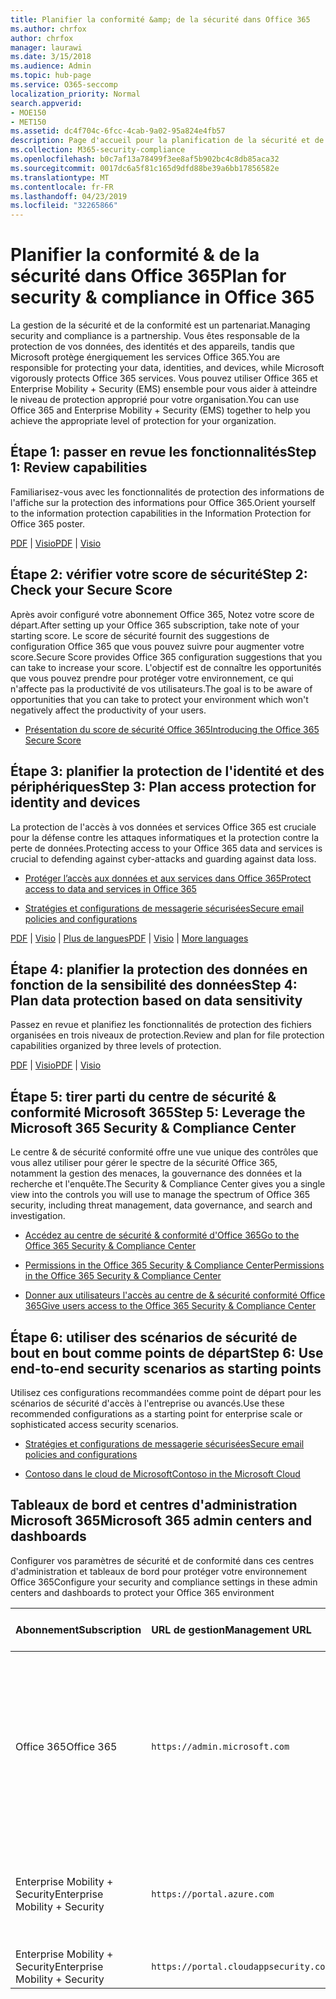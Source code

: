 ```yaml
---
title: Planifier la conformité &amp; de la sécurité dans Office 365
ms.author: chrfox
author: chrfox
manager: laurawi
ms.date: 3/15/2018
ms.audience: Admin
ms.topic: hub-page
ms.service: O365-seccomp
localization_priority: Normal
search.appverid:
- MOE150
- MET150
ms.assetid: dc4f704c-6fcc-4cab-9a02-95a824e4fb57
description: Page d'accueil pour la planification de la sécurité et de la conformité
ms.collection: M365-security-compliance
ms.openlocfilehash: b0c7af13a78499f3ee8af5b902bc4c8db85aca32
ms.sourcegitcommit: 0017dc6a5f81c165d9dfd88be39a6bb17856582e
ms.translationtype: MT
ms.contentlocale: fr-FR
ms.lasthandoff: 04/23/2019
ms.locfileid: "32265866"
---
```

# <a name="plan-for-security-amp-compliance-in-office-365"></a><span data-ttu-id="07ea7-103">Planifier la conformité &amp; de la sécurité dans Office 365</span><span class="sxs-lookup"><span data-stu-id="07ea7-103">Plan for security &amp; compliance in Office 365</span></span>

<span data-ttu-id="07ea7-104">La gestion de la sécurité et de la conformité est un partenariat.</span><span class="sxs-lookup"><span data-stu-id="07ea7-104">Managing security and compliance is a partnership.</span></span> <span data-ttu-id="07ea7-105">Vous êtes responsable de la protection de vos données, des identités et des appareils, tandis que Microsoft protège énergiquement les services Office 365.</span><span class="sxs-lookup"><span data-stu-id="07ea7-105">You are responsible for protecting your data, identities, and devices, while Microsoft vigorously protects Office 365 services.</span></span> <span data-ttu-id="07ea7-106">Vous pouvez utiliser Office 365 et Enterprise Mobility + Security (EMS) ensemble pour vous aider à atteindre le niveau de protection approprié pour votre organisation.</span><span class="sxs-lookup"><span data-stu-id="07ea7-106">You can use Office 365 and Enterprise Mobility + Security (EMS) together to help you achieve the appropriate level of protection for your organization.</span></span>
  
## <a name="step-1-review-capabilities"></a><span data-ttu-id="07ea7-107">Étape 1: passer en revue les fonctionnalités</span><span class="sxs-lookup"><span data-stu-id="07ea7-107">Step 1: Review capabilities</span></span>

<span data-ttu-id="07ea7-108">Familiarisez-vous avec les fonctionnalités de protection des informations de l'affiche sur la protection des informations pour Office 365.</span><span class="sxs-lookup"><span data-stu-id="07ea7-108">Orient yourself to the information protection capabilities in the Information Protection for Office 365 poster.</span></span> 
  
<span data-ttu-id="07ea7-109">[PDF](https://download.microsoft.com/download/2/3/D/23D91386-8349-4F7A-9470-FD5AED861F16/MSFT_cloud_architecture_informationprotection.pdf) | [Visio](https://download.microsoft.com/download/2/3/D/23D91386-8349-4F7A-9470-FD5AED861F16/MSFT_cloud_architecture_informationprotection.vsd)</span><span class="sxs-lookup"><span data-stu-id="07ea7-109">[PDF](https://download.microsoft.com/download/2/3/D/23D91386-8349-4F7A-9470-FD5AED861F16/MSFT_cloud_architecture_informationprotection.pdf) | [Visio](https://download.microsoft.com/download/2/3/D/23D91386-8349-4F7A-9470-FD5AED861F16/MSFT_cloud_architecture_informationprotection.vsd)</span></span>
  
## <a name="step-2-check-your-secure-score"></a><span data-ttu-id="07ea7-110">Étape 2: vérifier votre score de sécurité</span><span class="sxs-lookup"><span data-stu-id="07ea7-110">Step 2: Check your Secure Score</span></span>

<span data-ttu-id="07ea7-111">Après avoir configuré votre abonnement Office 365, Notez votre score de départ.</span><span class="sxs-lookup"><span data-stu-id="07ea7-111">After setting up your Office 365 subscription, take note of your starting score.</span></span> <span data-ttu-id="07ea7-112">Le score de sécurité fournit des suggestions de configuration Office 365 que vous pouvez suivre pour augmenter votre score.</span><span class="sxs-lookup"><span data-stu-id="07ea7-112">Secure Score provides Office 365 configuration suggestions that you can take to increase your score.</span></span> <span data-ttu-id="07ea7-113">L'objectif est de connaître les opportunités que vous pouvez prendre pour protéger votre environnement, ce qui n'affecte pas la productivité de vos utilisateurs.</span><span class="sxs-lookup"><span data-stu-id="07ea7-113">The goal is to be aware of opportunities that you can take to protect your environment which won't negatively affect the productivity of your users.</span></span>
  
- [<span data-ttu-id="07ea7-114">Présentation du score de sécurité Office 365</span><span class="sxs-lookup"><span data-stu-id="07ea7-114">Introducing the Office 365 Secure Score</span></span>](office-365-secure-score.md)
    
## <a name="step-3-plan-access-protection-for-identity-and-devices"></a><span data-ttu-id="07ea7-115">Étape 3: planifier la protection de l'identité et des périphériques</span><span class="sxs-lookup"><span data-stu-id="07ea7-115">Step 3: Plan access protection for identity and devices</span></span>

<span data-ttu-id="07ea7-116">La protection de l'accès à vos données et services Office 365 est cruciale pour la défense contre les attaques informatiques et la protection contre la perte de données.</span><span class="sxs-lookup"><span data-stu-id="07ea7-116">Protecting access to your Office 365 data and services is crucial to defending against cyber-attacks and guarding against data loss.</span></span>
  
- [<span data-ttu-id="07ea7-117">Protéger l’accès aux données et aux services dans Office 365</span><span class="sxs-lookup"><span data-stu-id="07ea7-117">Protect access to data and services in Office 365</span></span>](protect-access-to-data-and-services.md)
    
- [<span data-ttu-id="07ea7-118">Stratégies et configurations de messagerie sécurisées</span><span class="sxs-lookup"><span data-stu-id="07ea7-118">Secure email policies and configurations</span></span>](https://docs.microsoft.com/microsoft-365/enterprise/secure-email-recommended-policies)
    
<span data-ttu-id="07ea7-119">[PDF](https://go.microsoft.com/fwlink/p/?linkid=841656) | [Visio](https://go.microsoft.com/fwlink/p/?linkid=841657) | [Plus de langues](https://www.microsoft.com/download/details.aspx?id=55032)</span><span class="sxs-lookup"><span data-stu-id="07ea7-119">[PDF](https://go.microsoft.com/fwlink/p/?linkid=841656) | [Visio](https://go.microsoft.com/fwlink/p/?linkid=841657) | [More languages](https://www.microsoft.com/download/details.aspx?id=55032)</span></span>
  
## <a name="step-4-plan-data-protection-based-on-data-sensitivity"></a><span data-ttu-id="07ea7-120">Étape 4: planifier la protection des données en fonction de la sensibilité des données</span><span class="sxs-lookup"><span data-stu-id="07ea7-120">Step 4: Plan data protection based on data sensitivity</span></span>

<span data-ttu-id="07ea7-121">Passez en revue et planifiez les fonctionnalités de protection des fichiers organisées en trois niveaux de protection.</span><span class="sxs-lookup"><span data-stu-id="07ea7-121">Review and plan for file protection capabilities organized by three levels of protection.</span></span>
  
<span data-ttu-id="07ea7-122">[PDF](http://download.microsoft.com/download/7/8/9/789645A5-BD10-4541-BC33-F8D1EFF5E911/MSFT_cloud_architecture_O365%20file%20protection.pdf) | [Visio](http://download.microsoft.com/download/7/8/9/789645A5-BD10-4541-BC33-F8D1EFF5E911/MSFT_cloud_architecture_O365%20file%20protection.vsdx)</span><span class="sxs-lookup"><span data-stu-id="07ea7-122">[PDF](http://download.microsoft.com/download/7/8/9/789645A5-BD10-4541-BC33-F8D1EFF5E911/MSFT_cloud_architecture_O365%20file%20protection.pdf) | [Visio](http://download.microsoft.com/download/7/8/9/789645A5-BD10-4541-BC33-F8D1EFF5E911/MSFT_cloud_architecture_O365%20file%20protection.vsdx)</span></span>
  
## <a name="step-5-leverage-the-microsoft-365-security-amp-compliance-center"></a><span data-ttu-id="07ea7-123">Étape 5: tirer parti du centre de sécurité &amp; conformité Microsoft 365</span><span class="sxs-lookup"><span data-stu-id="07ea7-123">Step 5: Leverage the Microsoft 365 Security &amp; Compliance Center</span></span>

<span data-ttu-id="07ea7-124">Le centre &amp; de sécurité conformité offre une vue unique des contrôles que vous allez utiliser pour gérer le spectre de la sécurité Office 365, notamment la gestion des menaces, la gouvernance des données et la recherche et l'enquête.</span><span class="sxs-lookup"><span data-stu-id="07ea7-124">The Security &amp; Compliance Center gives you a single view into the controls you will use to manage the spectrum of Office 365 security, including threat management, data governance, and search and investigation.</span></span> 
  
- [<span data-ttu-id="07ea7-125">Accédez au centre de sécurité &amp; conformité d'Office 365</span><span class="sxs-lookup"><span data-stu-id="07ea7-125">Go to the Office 365 Security &amp; Compliance Center</span></span>](go-to-the-securitycompliance-center.md)
    
- [<span data-ttu-id="07ea7-126">Permissions in the Office 365 Security &amp; Compliance Center</span><span class="sxs-lookup"><span data-stu-id="07ea7-126">Permissions in the Office 365 Security &amp; Compliance Center</span></span>](permissions-in-the-security-and-compliance-center.md)
    
- [<span data-ttu-id="07ea7-127">Donner aux utilisateurs l'accès au centre de &amp; sécurité conformité Office 365</span><span class="sxs-lookup"><span data-stu-id="07ea7-127">Give users access to the Office 365 Security &amp; Compliance Center</span></span>](grant-access-to-the-security-and-compliance-center.md)
    
## <a name="step-6-use-end-to-end-security-scenarios-as-starting-points"></a><span data-ttu-id="07ea7-128">Étape 6: utiliser des scénarios de sécurité de bout en bout comme points de départ</span><span class="sxs-lookup"><span data-stu-id="07ea7-128">Step 6: Use end-to-end security scenarios as starting points</span></span>

<span data-ttu-id="07ea7-129">Utilisez ces configurations recommandées comme point de départ pour les scénarios de sécurité d'accès à l'entreprise ou avancés.</span><span class="sxs-lookup"><span data-stu-id="07ea7-129">Use these recommended configurations as a starting point for enterprise scale or sophisticated access security scenarios.</span></span>
  
- [<span data-ttu-id="07ea7-130">Stratégies et configurations de messagerie sécurisées</span><span class="sxs-lookup"><span data-stu-id="07ea7-130">Secure email policies and configurations</span></span>](https://docs.microsoft.com/microsoft-365/enterprise/secure-email-recommended-policies)
    
- [<span data-ttu-id="07ea7-131">Contoso dans le cloud de Microsoft</span><span class="sxs-lookup"><span data-stu-id="07ea7-131">Contoso in the Microsoft Cloud</span></span>](http://aka.ms/cloudarchcontoso)
    
## <a name="microsoft-365-admin-centers-and-dashboards"></a><span data-ttu-id="07ea7-132">Tableaux de bord et centres d'administration Microsoft 365</span><span class="sxs-lookup"><span data-stu-id="07ea7-132">Microsoft 365 admin centers and dashboards</span></span>

<span data-ttu-id="07ea7-133">Configurer vos paramètres de sécurité et de conformité dans ces centres d'administration et tableaux de bord pour protéger votre environnement Office 365</span><span class="sxs-lookup"><span data-stu-id="07ea7-133">Configure your security and compliance settings in these admin centers and dashboards to protect your Office 365 environment</span></span>
  
|<span data-ttu-id="07ea7-134">**Abonnement**</span><span class="sxs-lookup"><span data-stu-id="07ea7-134">**Subscription**</span></span>|<span data-ttu-id="07ea7-135">**URL de gestion**</span><span class="sxs-lookup"><span data-stu-id="07ea7-135">**Management URL**</span></span>|<span data-ttu-id="07ea7-136">**Tableaux de bord et centres d'administration**</span><span class="sxs-lookup"><span data-stu-id="07ea7-136">**Dashboards and admin centers**</span></span>|
|:-----|:-----|:-----|
|<span data-ttu-id="07ea7-137">Office 365</span><span class="sxs-lookup"><span data-stu-id="07ea7-137">Office 365</span></span>  <br/> |`https://admin.microsoft.com`  <br/> | <span data-ttu-id="07ea7-138">Centre d'administration Microsoft 365</span><span class="sxs-lookup"><span data-stu-id="07ea7-138">Microsoft 365 admin center</span></span>  <br/>  <span data-ttu-id="07ea7-139">Security &amp; Compliance Center</span><span class="sxs-lookup"><span data-stu-id="07ea7-139">Security &amp; Compliance Center</span></span>  <br/>  <span data-ttu-id="07ea7-140">Centre d’administration Exchange</span><span class="sxs-lookup"><span data-stu-id="07ea7-140">Exchange admin center</span></span>  <br/>  <span data-ttu-id="07ea7-141">Centre d'administration SharePoint et centre d'administration OneDrive entreprise</span><span class="sxs-lookup"><span data-stu-id="07ea7-141">SharePoint admin center and OneDrive for Business admin center</span></span>  <br/> |
|<span data-ttu-id="07ea7-142">Enterprise Mobility + Security</span><span class="sxs-lookup"><span data-stu-id="07ea7-142">Enterprise Mobility + Security</span></span>  <br/> |`https://portal.azure.com`  <br/> | <span data-ttu-id="07ea7-143">Azure Active Directory</span><span class="sxs-lookup"><span data-stu-id="07ea7-143">Azure Active Directory</span></span>  <br/>  <span data-ttu-id="07ea7-144">Gestion des applications mobiles Microsoft</span><span class="sxs-lookup"><span data-stu-id="07ea7-144">Microsoft Mobile Application Management</span></span>  <br/>  <span data-ttu-id="07ea7-145">Microsoft Intune</span><span class="sxs-lookup"><span data-stu-id="07ea7-145">Microsoft Intune</span></span>  <br/> |
|<span data-ttu-id="07ea7-146">Enterprise Mobility + Security</span><span class="sxs-lookup"><span data-stu-id="07ea7-146">Enterprise Mobility + Security</span></span>  <br/> |`https://portal.cloudappsecurity.com`  <br/> | <span data-ttu-id="07ea7-147">Cloud App Security</span><span class="sxs-lookup"><span data-stu-id="07ea7-147">Cloud App Security</span></span>  <br/> |
   

